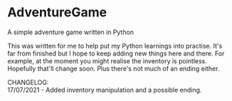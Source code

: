 # AdventureGame
A simple adventure game written in Python

This was written for me to help put my Python learnings into practise. It's far from finished but I hope to keep adding 
new things here and there. For example, at the moment you might realise the inventory is pointless. Hopefully that'll 
change soon. Plus there's not much of an ending either.

CHANGELOG:<br>
17/07/2021 - Added inventory manipulation and a possible ending.